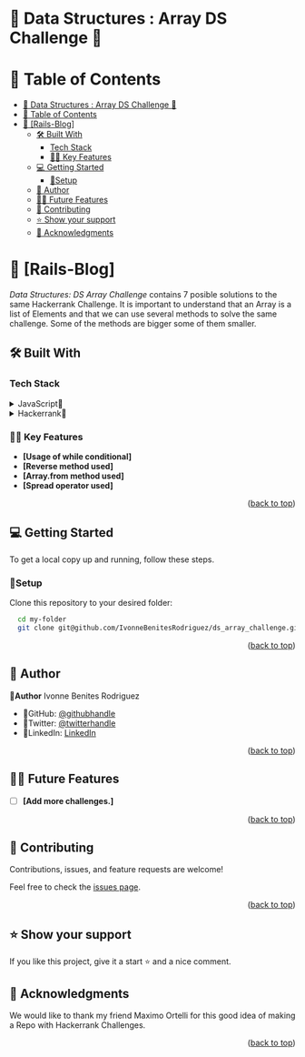 
# 🌷 Data Structures : Array DS Challenge  🌷

# 📗 Table of Contents

- [🌷 Data Structures : Array DS Challenge  🌷](#-data-structures--array-ds-challenge--)
- [📗 Table of Contents](#-table-of-contents)
- [📖 \[Rails-Blog\] ](#-rails-blog-)
  - [🛠 Built With ](#-built-with-)
    - [Tech Stack ](#tech-stack-)
    - [🌸🌷 Key Features ](#-key-features-)
  - [💻 Getting Started ](#-getting-started-)
    - [🌷Setup](#setup)
  - [🌷 Author ](#-author-)
  - [🔭🌷 Future Features ](#-future-features-)
  - [🤝 Contributing ](#-contributing-)
  - [⭐️ Show your support ](#️-show-your-support-)
  - [🙏 Acknowledgments ](#-acknowledgments-)

<!-- PROJECT DESCRIPTION -->

# 📖 [Rails-Blog] <a name="about-project"></a>
*Data Structures: DS Array Challenge* contains 7 posible solutions to the same Hackerrank Challenge. It is important to understand that an Array is a list of Elements and that we can use several methods to solve the same challenge. 
Some of the methods are bigger some of them smaller.<br/>

## 🛠 Built With <a name="built-with"></a>

### Tech Stack <a name="tech-stack"></a>

<details>
<summary>JavaScript🌷</summary>
  <ul>
    <li><a href="https://developer.mozilla.org/es/docs/Web/JavaScript">JavaScript🌷</a></li>
  </ul>
  </details>
  <details>
  <summary>Hackerrank🌷</summary>
  <ul>
    <li><a href="https://www.hackerrank.com/challenges/arrays-ds/problem?isFullScreen=true">Hackerrank🌷</a></li>
  </ul>
</details>

### 🌸🌷 Key Features <a name="key-features"></a>
- **[Usage of while conditional]**
- **[Reverse method used]**
- **[Array.from method used]**
- **[Spread operator used]**


<p align="right">(<a href="#readme-top">back to top</a>)</p>

## 💻 Getting Started <a name="getting-started"></a>

To get a local copy up and running, follow these steps.

### 🌷Setup

Clone this repository to your desired folder:


```sh
  cd my-folder
  git clone git@github.com/IvonneBenitesRodriguez/ds_array_challenge.git
```

<p align="right">(<a href="#readme-top">back to top</a>)</p>

## 🌷 Author <a name="author"></a>

🌸**Author** Ivonne Benites Rodriguez <br/>

- 🌷GitHub: [@githubhandle](https://github.com/IvonneBenitesRodriguez)
- 🌷Twitter: [@twitterhandle](https://twitter.com/IvonneBenitesR)
- 🌷LinkedIn: [LinkedIn](https://www.linkedin.com/in/ivonnebenites/)
  

<p align="right">(<a href="#readme-top">back to top</a>)</p>

## 🔭🌷 Future Features <a name="future-features"></a>

- [ ] **[Add more challenges.]**

  

<p align="right">(<a href="#readme-top">back to top</a>)</p>

## 🤝 Contributing <a name="contributing"></a>

Contributions, issues, and feature requests are welcome!

Feel free to check the [issues page](../../issues/).

<p align="right">(<a href="#readme-top">back to top</a>)</p>

## ⭐️ Show your support <a name="support"></a>

If you like this project, give it a start ⭐️ and a nice comment.


## 🙏 Acknowledgments <a name="acknowledgements"></a>

We would like to thank my friend Maximo Ortelli for this good idea of making a Repo with Hackerrank Challenges.

<p align="right">(<a href="#readme-top">back to top</a>)</p>

<!-- LICENSE -->
